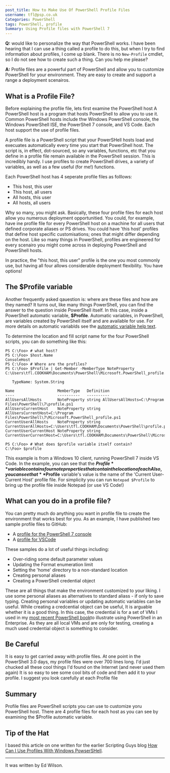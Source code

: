 ```yaml
---
post_title: How to Make Use Of PowerShell Profile Files
username: tfl@psp.co.uk
Categories: PowerShell
tags: PowerShell, profile
Summary: Using Profile files with PowerShell 7
---
```


**Q:** would like to personalize the way that PowerShell works. 
I have been hearing that I can use a thing called a profile to do this, but when I try to find information about profiles, I come up blank. There is no ``New-Profile`` cmdlet, so I do not see how to create such a thing. Can you help me please?

**A:** Profile files are a powerful part of PowerShell and allow you to customize PowerShell for your environment.
They are easy to create and support a range a deployment scenairos.

## What is a Profile File?

Before explaining the profile file, lets first examine the PowerShell host
A PowerShell host is a program that hosts PowerShell to allow you to use it.
Common PowerShell hosts include thw Windows PowerShell console, the Windows PowerShell ISE, the PowerShell 7 console, and VS Code.
Each host support the use of profile files.

A profile file is a PowerShell script that your PowerSHell hosts load and execuates automatically every time you start that PowerShell host.
The script is, in effect, dot-sourced, so any variables, functions, etc that you define in a profile file remain available in the PowerShell session.
This is incredibly handy.
I use profiles to create PowerShell drives, a variety of variables, as well as a few useful (for me!) functions. 

Each PowerShell host has 4 seperate profile files as folllows:
* This host, this user
* This host, all users
* All hosts, this user
* All hosts, all users

Why so many, you might ask.
Basically, these four profile files for each host allow you numerous deployment opportunitied.
You could, for example, have ine profile file for every PowerShell host on a machine for all users that defined corporate aliases or PS drives.
You could have 'this host' profiles that define host specific customisations; ones that might differ depending on the host.
Like so many things in PowerShell, profiles are engineered for every scenairo you might come across in deploying PowerShell and PowerShell hosts.

In practice, the "this host, this user" profile is the one you most commonly use, but having all four allows considerable deployment flexibility.
You have options!

## The **$Profile** variable

Another frequently asked qauestion is: where are these files and how are they named?
It turns out, like many things PowerShell, you can find the answer to the question inside PowerShell itself.
In this case, inside a PowerShell automatic variable, **$Profile**. 
Automatic variables, in PowerShell, are variables created by PowerShell itself and are available for use.
For more details on automatic variablds see the [automatic variable help text](https://docs.microsoft.com/powershell/module/microsoft.powershell.core/about/about_automatic_variables).

To determine the location and fill script name for the four PowerShell scripts, you can do something like this:

```powershell-console
PS C:\Foo> # what host?   
PS C:\Foo> $host.Name
ConsoleHost
PS C:\Foo> # Where are the profiles?
PS C:\Foo> $Profile | Get-Member -MemberType NoteProperty 
C:\Users\tfl.COOKHAM\Documents\PowerShell\Microsoft.PowerShell_profile.ps1

   TypeName: System.String

Name                   MemberType   Definition
----                   ----------   ----------
AllUsersAllHosts       NoteProperty string AllUsersAllHosts=C:\Program Files\PowerShell\7\profile.ps1
AllUsersCurrentHost    NoteProperty string AllUsersCurrentHost=C:\Program Files\PowerShell\7\Microsoft.PowerShell_profile.ps1
CurrentUserAllHosts    NoteProperty string CurrentUserAllHosts=C:\Users\tfl.COOKHAM\Documents\PowerShell\profile.ps1
CurrentUserCurrentHost NoteProperty string CurrentUserCurrentHost=C:\Users\tfl.COOKHAM\Documents\PowerShell\Microsoft.PowerShell_profile.ps1

PS C:\Foo> # What does $profile variable itself contain?
C:\Foo> $profile
```

This example is from a Windows 10 client, running PowerShell 7 inside VS Code. 
In the example, you can see that the **$Profile** variable contains four note properties that contain the location of each 
Also, you can see that **$Profile** variable's value is the name of the 'Current User-Current Host' profile file.
For simplicity you can run ``Notepad $Profile`` to bring up the profile file inside Notepad (or use VS Code!)

## What can you do in a profile file?
You can pretty much do anything you want in profile file to create the environment that works best for you.
As an example, I have published two sample profile files to GitHub:
* A [profile for the PowerShell 7 console](https://github.com/doctordns/PACKT-PS7/blob/master/scripts/goodies/Microsoft.PowerShell_Profile.ps1)
* A [profile for VSCode](https://github.com/doctordns/PACKT-PS7/blob/master/scripts/goodies/Microsoft.VSCode_profile.ps1)

These samples do a lot of useful things including:
* Over-riding some default parameter values
* Updating the Format enumeration limit 
* Setting the 'home' directory to a non-standard location
* Creating personal aliases
* Creating a PowerShell credential object

These are all things that make the environment customized to your liking.
I use some personal aliases as alternatives to standard aliass - if only to save typing.
Creating personal variables or updating automatic variables can be useful.
While creating a credcential object can be useful, It is arguable whether it is a good thing.
In this case, the credential is for a set of VMs I used in my [most recent PowerShell book](https://smile.amazon.co.uk/Windows-Server-Automation-PowerShell-Cookbook-ebook/dp/B0977JDL7K/ref=sr_1_1?dchild=1&keywords=Windows+Server+Automation+with+PowerShell+Cookbook+-+Fourth+Edition&qid=1624277697&s=books&sr=1-1)to illustrate using PowerShell in an Enterprise.
As they are all local VMs and are only for testing, creating a much used credential object is something to consider.

## Be Careful

It is easy to get carried away with profile files. 
At one point in the PowerShell 3.0 days, my profile files were over 700 lines long.
I'd just chucked all these cool things I'd found on the Internet (and never used them again)
It is so easy to see some cool bits of code and then add it to your profile.
I suggest you look carefully at each Profile file


## Summary

Profile files are PowerShell scripts you can use to customize yoru PowerShell host.
There are 4 profile files for each host as you can see by examining the $Profile automatic variable.



## Tip of the Hat

I based this article on one written for the earlier Scripting Guys blog [How Can I Use Profiles With Windows PowserSHell](https://devblogs.microsoft.com/scripting/hey-scripting-guy-how-can-i-use-profiles-with-windows-powershell/).

****
It was written by Ed Wilson.
